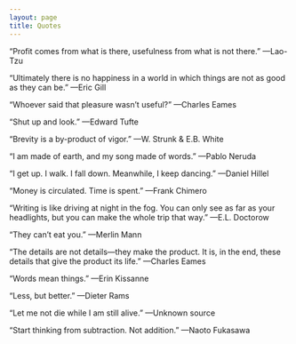 ```yaml
---
layout: page
title: Quotes
---
```


“Profit comes from what is there, usefulness from what is not there.”
—<span class="caps">Lao-Tzu</span>

“Ultimately there is no happiness in a world in which things are not as good as they can be.”
—<span class="caps">Eric Gill</span>

“Whoever said that pleasure wasn’t useful?”
—<span class="caps">Charles Eames</span>

“Shut up and look.”
—<span class="caps">Edward Tufte</span>

“Brevity is a by-product of vigor.”
—<span class="caps">W. Strunk & E.B. White</span>

“I am made of earth, and my song made of words.”
—<span class="caps">Pablo Neruda</span>

“I get up. I walk. I fall down. Meanwhile, I keep dancing.”
—<span class="caps">Daniel Hillel</span>

“Money is circulated. Time is spent.”
—<span class="caps">Frank Chimero</span>

“Writing is like driving at night in the fog. You can only see as far as your headlights, but you can make the whole trip that way.”
—<span class="caps">E.L. Doctorow</span>

“They can’t eat you.”
—<span class="caps">Merlin Mann</span>

“The details are not details—they make the product. It is, in the end, these details that give the product its life.”
—<span class="caps">Charles Eames</span>

“Words mean things.”
—<span class="caps">Erin Kissanne</span>

“Less, but better.”
—<span class="caps">Dieter Rams</span>

“Let me not die while I am still alive.”
—<span class="caps">Unknown source</span>

“Start thinking from subtraction. Not addition.”
—<span class="caps">Naoto Fukasawa</span>
